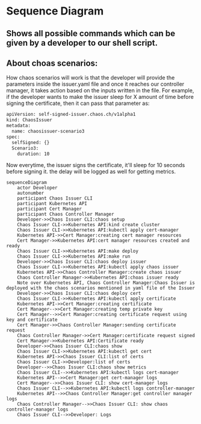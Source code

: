 # Sequence Diagram #
## Shows all possible commands which can be given by a developer to our shell script. ##
## About choas scenarios: ##
How chaos scenarios will work is that the developer will provide the parameters inside the issuer.yaml file and once it reaches our controller manager, it takes action based on the inputs written in the file. For example, if the developer wants to make the issuer sleep for X amount of time before signing the certificate, then it can pass that parameter as: 
```sh
apiVersion: self-signed-issuer.chaos.ch/v1alpha1
kind: ChaosIssuer
metadata:
  name: chaosissuer-scenario3
spec:
  selfSigned: {}
  Scenario3:
    duration: 10
```
Now everytime, the issuer signs the certificate, it'll sleep for 10 seconds before signing it. the delay will be logged as well for getting metrics.

```mermaid
sequenceDiagram
    actor Developer
    autonumber
    participant Chaos Issuer CLI
    participant Kubernetes API
    participant Cert Manager
    participant Chaos Controller Manager
    Developer->>Chaos Issuer CLI:chaos setup
    Chaos Issuer CLI->>Kubernetes API:kind create cluster
    Chaos Issuer CLI->>Kubernetes API:kubectl apply cert-manager
    Kubernetes API->>Cert Manager:creating cert manager resources
    Cert Manager->>Kubernetes API:cert manager resources created and ready
    Chaos Issuer CLI->>Kubernetes API:make deploy
    Chaos Issuer CLI->>Kubernetes API:make run
    Developer->>Chaos Issuer CLI:chaos deploy issuer
    Chaos Issuer CLI->>Kubernetes API:kubectl apply chaos issuer
    Kubernetes API->>Chaos Controller Manager:create chaos issuer
    Chaos Controller Manager->>Kubernetes API:choas issuer ready
    Note over Kubernetes API, Chaos Controller Manager:Chaos Issuer is deployed with the chaos scenarios mentioned in yaml file of the Issuer
    Developer->>Chaos Issuer CLI:chaos deploy cert
    Chaos Issuer CLI->>Kubernetes API:kubectl apply certificate
    Kubernetes API->>Cert Manager:creating certificate
    Cert Manager-->>Cert Manager:creating temp private key
    Cert Manager-->>Cert Manager:creating certificate request using key and certificate
    Cert Manager->>Chaos Controller Manager:sending certificate request
    Chaos Controller Manager->>Cert Manager:certificate request signed
    Cert Manager->>Kubernetes API:Certificate ready
    Developer->>Chaos Issuer CLI:chaos show
    Chaos Issuer CLI->>Kubernetes API:kubectl get cert
    Kubernetes API->>Chaos Issuer CLI:list of certs
    Chaos Issuer CLI->>Developer:list of certs
    Developer-->>Chaos Issuer CLI:chaos show metrics
    Chaos Issuer CLI-->>Kubernetes API:kubectl logs cert-manager
    Kubernetes API-->>Cert Manager:get cert-manager logs
    Cert Manager-->>Chaos Issuer CLI: show cert-manager logs
    Chaos Issuer CLI-->>Kubernetes API:kubectl logs controller-manager
    Kubernetes API-->>Chaos Controller Manager:get controller manager logs
    Chaos Controller Manager-->>Chaos Issuer CLI: show chaos controller-manager logs
    Chaos Issuer CLI-->>Developer: Logs
```

